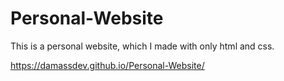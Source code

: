 # Personal-Website
This is a personal website, which I made with only html and css.

https://damassdev.github.io/Personal-Website/
